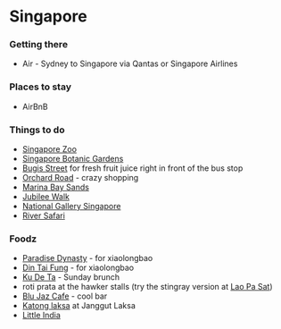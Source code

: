 # Singapore
### Getting there
* Air - Sydney to Singapore via Qantas or Singapore Airlines

### Places to stay
* AirBnB

### Things to do
* [Singapore Zoo](http://www.zoo.com.sg/)
* [Singapore Botanic Gardens](http://www.tripadvisor.com/Attraction_Review-g294265-d310900-Reviews-Singapore_Botanic_Gardens-Singapore.html)
* [Bugis Street](http://en.wikipedia.org/wiki/Bugis_Street) for fresh fruit juice right in front of the bus stop
* [Orchard Road](http://en.wikipedia.org/wiki/Orchard_Road) - crazy shopping
* [Marina Bay Sands](http://en.wikipedia.org/wiki/Marina_Bay_Sands)
* [Jubilee Walk](https://www.singapore50.sg/en/SG50/WhatsOn/2015/Launch%20of%20The%20Jubilee%20Walk.aspx)
* [National Gallery Singapore](https://www.nationalgallery.sg/)
* [River Safari](http://www.riversafari.com.sg)

### Foodz
* [Paradise Dynasty](http://www.yelp.com/biz/paradise-dynasty-singapore) - for xiaolongbao
* [Din Tai Fung](http://www.yelp.com/biz/din-tai-fung-singapore-5) - for xiaolongbao
* [Ku De Ta](http://www.tripadvisor.com/Restaurant_Review-g294265-d1937704-Reviews-KU_DE_TA_Restaurant-Singapore.html) - Sunday brunch
* roti prata at the hawker stalls (try the stingray version at [Lao Pa Sat](http://www.tripadvisor.com/Attraction_Review-g294265-d386879-Reviews-Lau_Pa_Sat_Festival_Pavilion-Singapore.html))
* [Blu Jaz Cafe](http://www.yelp.com/biz/blu-jaz-cafe-singapore) - cool bar
* [Katong laksa](http://sethlui.com/best-laksa-singapore/) at Janggut Laksa
* [Little India](http://wikitravel.org/en/Singapore/Little_India)
